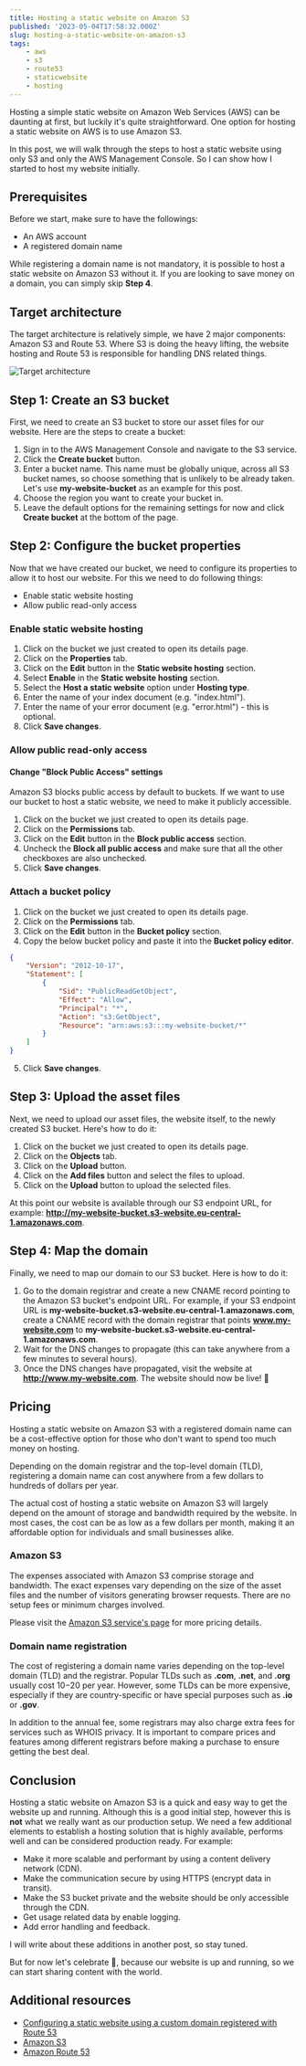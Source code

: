 ```yaml
---
title: Hosting a static website on Amazon S3
published: '2023-05-04T17:58:32.000Z'
slug: hosting-a-static-website-on-amazon-s3
tags:
    - aws
    - s3
    - route53
    - staticwebsite
    - hosting
---
```


Hosting a simple static website on Amazon Web Services (AWS) can be daunting at first, but luckily it's quite straightforward. One option for hosting a static website on AWS is to use Amazon S3.

In this post, we will walk through the steps to host a static website using only S3 and only the AWS Management Console. So I can show how I started to host my website initially.

## Prerequisites

Before we start, make sure to have the followings:

-   An AWS account
-   A registered domain name

While registering a domain name is not mandatory, it is possible to host a static website on Amazon S3 without it. If you are looking to save money on a domain, you can simply skip **Step 4**.

## Target architecture

The target architecture is relatively simple, we have 2 major components: Amazon S3 and Route 53. Where S3 is doing the heavy lifting, the website hosting and Route 53 is responsible for handling DNS related things.

![Target architecture](target-architecture.png)

## Step 1: Create an S3 bucket

First, we need to create an S3 bucket to store our asset files for our website. Here are the steps to create a bucket:

1. Sign in to the AWS Management Console and navigate to the S3 service.
2. Click the **Create bucket** button.
3. Enter a bucket name. This name must be globally unique, across all S3 bucket names, so choose something that is unlikely to be already taken. Let's use **my-website-bucket** as an example for this post.
4. Choose the region you want to create your bucket in.
5. Leave the default options for the remaining settings for now and click **Create bucket** at the bottom of the page.

## Step 2: Configure the bucket properties

Now that we have created our bucket, we need to configure its properties to allow it to host our website. For this we need to do following things:

-   Enable static website hosting
-   Allow public read-only access

### Enable static website hosting

1. Click on the bucket we just created to open its details page.
2. Click on the **Properties** tab.
3. Click on the **Edit** button in the **Static website hosting** section.
4. Select **Enable** in the **Static website hosting** section.
5. Select the **Host a static website** option under **Hosting type**.
6. Enter the name of your index document (e.g. "index.html").
7. Enter the name of your error document (e.g. "error.html") - this is optional.
8. Click **Save changes**.

### Allow public read-only access

#### Change "Block Public Access" settings

Amazon S3 blocks public access by default to buckets. If we want to use our bucket to host a static website, we need to make it publicly accessible.

1. Click on the bucket we just created to open its details page.
2. Click on the **Permissions** tab.
3. Click on the **Edit** button in the **Block public access** section.
4. Uncheck the **Block all public access** and make sure that all the other checkboxes are also unchecked.
5. Click **Save changes**.

### Attach a bucket policy

1. Click on the bucket we just created to open its details page.
2. Click on the **Permissions** tab.
3. Click on the **Edit** button in the **Bucket policy** section.
4. Copy the below bucket policy and paste it into the **Bucket policy editor**.

```json
{
    "Version": "2012-10-17",
    "Statement": [
        {
            "Sid": "PublicReadGetObject",
            "Effect": "Allow",
            "Principal": "*",
            "Action": "s3:GetObject",
            "Resource": "arn:aws:s3:::my-website-bucket/*"
        }
    ]
}
```

5. Click **Save changes**.

## Step 3: Upload the asset files

Next, we need to upload our asset files, the website itself, to the newly created S3 bucket. Here's how to do it:

1. Click on the bucket we just created to open its details page.
2. Click on the **Objects** tab.
3. Click on the **Upload** button.
4. Click on the **Add files** button and select the files to upload.
5. Click on the **Upload** button to upload the selected files.

At this point our website is available through our S3 endpoint URL, for example: **http://my-website-bucket.s3-website.eu-central-1.amazonaws.com**.

## Step 4: Map the domain

Finally, we need to map our domain to our S3 bucket. Here is how to do it:

1. Go to the domain registrar and create a new CNAME record pointing to the Amazon S3 bucket's endpoint URL. For example, if your S3 endpoint URL is **my-website-bucket.s3-website.eu-central-1.amazonaws.com**, create a CNAME record with the domain registrar that points **www.my-website.com** to **my-website-bucket.s3-website.eu-central-1.amazonaws.com**.
2. Wait for the DNS changes to propagate (this can take anywhere from a few minutes to several hours).
3. Once the DNS changes have propagated, visit the website at **http://www.my-website.com**. The website should now be live! 🚀

## Pricing

Hosting a static website on Amazon S3 with a registered domain name can be a cost-effective option for those who don't want to spend too much money on hosting.

Depending on the domain registrar and the top-level domain (TLD), registering a domain name can cost anywhere from a few dollars to hundreds of dollars per year.

The actual cost of hosting a static website on Amazon S3 will largely depend on the amount of storage and bandwidth required by the website. In most cases, the cost can be as low as a few dollars per month, making it an affordable option for individuals and small businesses alike.

### Amazon S3

The expenses associated with Amazon S3 comprise storage and bandwidth. The exact expenses vary depending on the size of the asset files and the number of visitors generating browser requests. There are no setup fees or minimum charges involved.

Please visit the [Amazon S3 service's page](https://aws.amazon.com/s3/pricing/) for more pricing details.

### Domain name registration

The cost of registering a domain name varies depending on the top-level domain (TLD) and the registrar. Popular TLDs such as **.com**, **.net**, and **.org** usually cost $10-$20 per year. However, some TLDs can be more expensive, especially if they are country-specific or have special purposes such as **.io** or **.gov**.

In addition to the annual fee, some registrars may also charge extra fees for services such as WHOIS privacy. It is important to compare prices and features among different registrars before making a purchase to ensure getting the best deal.

## Conclusion

Hosting a static website on Amazon S3 is a quick and easy way to get the website up and running. Although this is a good initial step, however this is **not** what we really want as our production setup. We need a few additional elements to establish a hosting solution that is highly available, performs well and can be considered production ready. For example:

-   Make it more scalable and performant by using a content delivery network (CDN).
-   Make the communication secure by using HTTPS (encrypt data in transit).
-   Make the S3 bucket private and the website should be only accessible through the CDN.
-   Get usage related data by enable logging.
-   Add error handling and feedback.

I will write about these additions in another post, so stay tuned.

But for now let's celebrate 🎉, because our website is up and running, so we can start sharing content with the world.

## Additional resources

-   [Configuring a static website using a custom domain registered with Route 53](https://docs.aws.amazon.com/AmazonS3/latest/userguide/website-hosting-custom-domain-walkthrough.html)
-   [Amazon S3](https://aws.amazon.com/s3/)
-   [Amazon Route 53](https://aws.amazon.com/route53/)
